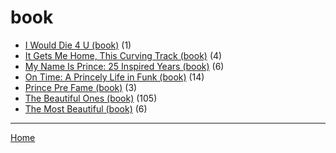# book

  * [I Would Die 4 U (book)](./book/i-would-die-4-u/) (1)
  * [It Gets Me Home, This Curving Track (book)](./book/it-gets-me-home-this-curving-track/) (4)
  * [My Name Is Prince: 25 Inspired Years (book)](./book/my-name-is-prince-25-inspired-years/) (6)
  * [On Time: A Princely Life in Funk (book)](./book/on-time-a-princely-life-in-funk/) (14)
  * [Prince Pre Fame (book)](./book/prince-pre-fame/) (3)
  * [The Beautiful Ones (book)](./book/the-beautiful-ones/) (105)
  * [The Most Beautiful (book)](./book/the-most-beautiful/) (6)

----

[Home](../)

